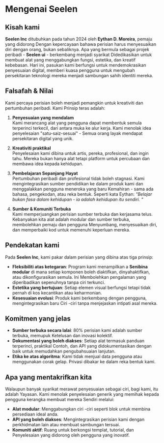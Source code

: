 # Mengenai Seelen

## Kisah kami

**Seelen Inc** ditubuhkan pada tahun 2024 oleh **Eythan D. Moreira**, pemaju
yang didorong Dengan kepercayaan bahawa perisian harus menyesuaikan diri dengan
orang, bukan sebaliknya. Apa yang bermula sebagai projek peribadi - **Seelen
ui** - berkembang menjadi syarikat Didedikasikan untuk membuat alat yang
menggabungkan fungsi, estetika, dan kreatif kebebasan. Hari ini, pasukan kami
berfungsi untuk mendemokrasikan penyesuaian digital, memberi kuasa pengguna
untuk mengubah persekitaran teknologi mereka menjadi sambungan sahih identiti
mereka.

## Falsafah & Nilai

Kami percaya perisian boleh menjadi pemangkin untuk kreativiti dan pertumbuhan
peribadi. Kami Prinsip teras adalah:

1. **Penyesuaian yang mendalam**\
   Kami merancang alat yang pengguna dapat membentuk semula terperinci terkecil,
   dari antara muka ke alur kerja. Kami menolak idea penyelesaian
   "satu-saiz-sesuai" \- Semua orang layak mendapat persekitaran digital yang
   unik.

2. **Kreativiti praktikal**\
   Penyelesaian kami dibina untuk artis, pereka, profesional, dan ingin tahu.
   Mereka bukan hanya alat tetapi platform untuk percubaan dan membawa idea
   kepada kehidupan.

3. **Pembelajaran Sepanjang Hayat**\
   Pertumbuhan peribadi dan profesional tidak boleh stagnasi. Kami
   mengintegrasikan sumber pendidikan ke dalam produk kami dan menggalakkan
   pengguna meneroka yang baru Kemahiran - sama ada bahasa, pengekodan, atau
   reka bentuk. Seperti kata Eythan: _"Belajar bukan fasa dalam kehidupan - ia
   adalah kehidupan itu sendiri. "_

4. **Sumber & Komuniti Terbuka**\
   Kami memperjuangkan perisian sumber terbuka dan kerjasama telus. Kebanyakan
   kita alat adalah modular dan sumber terbuka, membolehkan pemaju dan pengguna
   Menyumbang, menyesuaikan diri, dan memperbaiki kod untuk memenuhi keperluan
   mereka.

## Pendekatan kami

Pada **Seelen Inc**, kami pakar dalam perisian yang dibina atas tiga prinsip:

- **Fleksibiliti atas ketegaran**: Program kami menampilkan a **Senibina
  modular** di mana setiap komponen boleh diaktifkan, dinyahaktifkan, atau
  dikonfigurasikan semula. Ini Membolehkan pengalaman yang diperibadikan
  sepenuhnya tanpa ciri terkunci.
- **Estetika yang bertujuan**: Setiap elemen visual berfungsi tetapi tidak
  pernah di kos kecantikan atau keharmonian.
- **Kesesuaian evolusi**: Produk kami berkembang dengan pengguna,
  mengintegrasikan baru Ciri -ciri tanpa menjejaskan intipati asal mereka.

## Komitmen yang jelas

- **Sumber terbuka secara lalai**: 80% perisian kami adalah sumber terbuka,
  memupuk Ketelusan dan inovasi kolektif.
- **Dokumentasi yang boleh diakses**: Setiap alat termasuk panduan terperinci,
  praktikal Contoh, dan API yang didokumentasikan dengan baik untuk memudahkan
  pengubahsuaian lanjutan.
- **Etika ke atas algoritma**: Kami tidak menjual data pengguna atau menggunakan
  corak gelap. Privasi dibakar ke dalam reka bentuk kami.

## Apa yang mentakrifkan kita

Walaupun banyak syarikat merawat penyesuaian sebagai ciri, bagi kami, itu adalah
Yayasan. Kami menolak penyelesaian generik yang memihak kepada pengguna kerangka
membuat mereka Sendiri melalui:

- **Alat modular**: Menggabungkan ciri -ciri seperti blok untuk membina
  persediaan ideal anda.
- **API yang boleh diakses**: Mengintegrasikan perisian kami dengan perkhidmatan
  lain atau membuat sambungan tersuai.
- **Komuniti aktif**: Ruang untuk berkongsi templat, tutorial, dan Penyelesaian
  yang didorong oleh pengguna yang inovatif.
